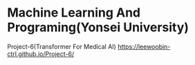 # Machine Learning And Programing(Yonsei University) 
Project-6(Transformer For Medical AI)
https://leewoobin-ctrl.github.io/Project-6/
